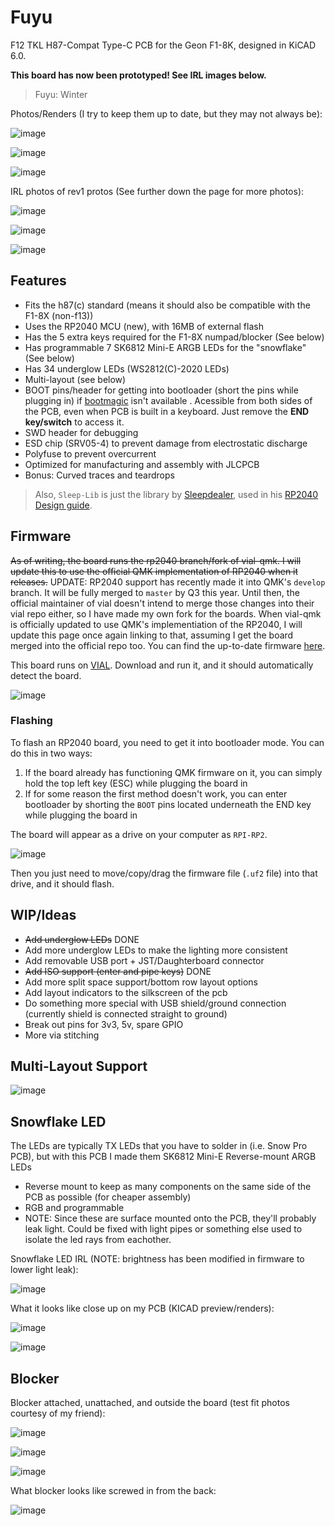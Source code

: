 # Fuyu
 F12 TKL H87-Compat Type-C PCB for the Geon F1-8K, designed in KiCAD 6.0.
 
**This board has now been prototyped! See IRL images below.**
 
 > Fuyu: Winter

Photos/Renders (I try to keep them up to date, but they may not always be):

![image](https://user-images.githubusercontent.com/23428162/173288582-8047ac55-1b19-4a1d-a59a-7c4d466213c2.png)

![image](https://user-images.githubusercontent.com/23428162/173288587-bcbf432d-172f-419a-8a8b-ff128b5090c1.png)

![image](https://user-images.githubusercontent.com/23428162/173289100-b6df0503-4f23-4a3a-a53e-c50392240920.png)

IRL photos of rev1 protos (See further down the page for more photos):

![image](https://user-images.githubusercontent.com/23428162/175324271-d6ced88e-8490-4731-be7d-b73aabc4a0a7.png)

![image](https://user-images.githubusercontent.com/23428162/175324737-971ca447-1d73-4948-a0af-c8c13dcbce4b.png)

![image](https://user-images.githubusercontent.com/23428162/175324347-67ed2a7c-4865-4b66-b694-503b91dba786.png)


## Features
- Fits the h87(c) standard (means it should also be compatible with the F1-8X (non-f13))
- Uses the RP2040 MCU (new), with 16MB of external flash
- Has the 5 extra keys required for the F1-8X numpad/blocker (See below)
- Has programmable 7 SK6812 Mini-E ARGB LEDs for the "snowflake" (See below)
- Has 34 underglow LEDs (WS2812(C)-2020 LEDs)
- Multi-layout (see below)
- BOOT pins/header for getting into bootloader (short the pins while plugging in) if [bootmagic](https://github.com/qmk/qmk_firmware/blob/master/docs/feature_bootmagic.md) isn't available . Acessible from both sides of the PCB, even when PCB is built in a keyboard. Just remove the **END key/switch** to access it.
- SWD header for debugging
- ESD chip (SRV05-4) to prevent damage from electrostatic discharge
- Polyfuse to prevent overcurrent
- Optimized for manufacturing and assembly with JLCPCB
- Bonus: Curved traces and teardrops

> Also, `Sleep-Lib` is just the library by [Sleepdealer](https://github.com/Sleepdealr), used in his [RP2040 Design guide](https://github.com/Sleepdealr/RP2040-designguide).


## Firmware
~~As of writing, the board runs the rp2040 branch/fork of vial-qmk. I will update this to use the official QMK implementation of RP2040 when it releases.~~ UPDATE: RP2040 support has recently made it into QMK's `develop` branch. It will be fully merged to `master` by Q3 this year. Until then, the official maintainer of vial doesn't intend to merge those changes into their vial repo either, so I have made my own fork for the boards. When vial-qmk is officially updated to use QMK's implementiation of the RP2040, I will update this page once again linking to that, assuming I get the board merged into the official repo too. You can find the up-to-date firmware [here](https://github.com/zykrah/vial-qmk/tree/vdev-zykrah/keyboards/zykrah/fuyu).

This board runs on [VIAL](https://get.vial.today/download/). Download and run it, and it should automatically detect the board.

![image](https://user-images.githubusercontent.com/23428162/175326950-fc93dad0-5560-4668-9928-25309f9d02e1.png)

### Flashing

To flash an RP2040 board, you need to get it into bootloader mode. You can do this in two ways:
1. If the board already has functioning QMK firmware on it, you can simply hold the top left key (ESC) while plugging the board in
2. If for some reason the first method doesn't work, you can enter bootloader by shorting the `BOOT` pins located underneath the END key while plugging the board in

The board will appear as a drive on your computer as `RPI-RP2`.

![image](https://user-images.githubusercontent.com/23428162/177196278-5fe35d26-c702-4454-9853-49a5270c35e3.png)

Then you just need to move/copy/drag the firmware file (`.uf2` file) into that drive, and it should flash.

## WIP/Ideas
- ~~Add underglow LEDs~~ DONE
- Add more underglow LEDs to make the lighting more consistent
- Add removable USB port + JST/Daughterboard connector
- ~~Add ISO support (enter and pipe keys)~~ DONE
- Add more split space support/bottom row layout options
- Add layout indicators to the silkscreen of the pcb
- Do something more special with USB shield/ground connection (currently shield is connected straight to ground)
- Break out pins for 3v3, 5v, spare GPIO
- More via stitching

## Multi-Layout Support

![image](https://user-images.githubusercontent.com/23428162/177591986-058a0617-9812-4835-b993-37c275612ae7.png)


## Snowflake LED

The LEDs are typically TX LEDs that you have to solder in (i.e. Snow Pro PCB), but with this PCB I made them SK6812 Mini-E Reverse-mount ARGB LEDs

- Reverse mount to keep as many components on the same side of the PCB as possible (for cheaper assembly)
- RGB and programmable
- NOTE: Since these are surface mounted onto the PCB, they'll probably leak light. Could be fixed with light pipes or something else used to isolate the led rays from eachother. 

Snowflake LED IRL (NOTE: brightness has been modified in firmware to lower light leak):

![image](https://user-images.githubusercontent.com/23428162/177195014-1e64f7b9-a0cc-4141-bd91-7be9d9dd1cc2.png)

What it looks like close up on my PCB (KICAD preview/renders):

![image](https://user-images.githubusercontent.com/23428162/173289614-038f76c7-7c96-496d-881e-9553b830d751.png)

![image](https://user-images.githubusercontent.com/23428162/173289637-46e462bf-1fc8-4964-b973-eec148557887.png)


## Blocker

Blocker attached, unattached, and outside the board (test fit photos courtesy of my friend):

![image](https://user-images.githubusercontent.com/23428162/177194600-d748172b-6a8c-4ced-abd9-ef7ae97c55a8.png)

![image](https://user-images.githubusercontent.com/23428162/177194704-49909b1c-3749-4116-a4dd-4b31962de60d.png)

![image](https://user-images.githubusercontent.com/23428162/177195422-780b1844-a2f0-4927-a5e0-55bd36dd5747.png)

 What blocker looks like screwed in from the back:

![image](https://user-images.githubusercontent.com/23428162/177195448-bddc7c51-15eb-425e-a64b-a30716326048.png)
